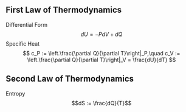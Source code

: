 ## First Law of Thermodynamics
Differential Form
$$
dU = -PdV + dQ
$$
Specific Heat
$$
c_P := \left.\frac{\partial Q}{\partial T}\right|_P,\quad c_V := \left.\frac{\partial Q}{\partial T}\right|_V = \frac{dU}{dT}
$$

## Second Law of Thermodynamics
Entropy
$$dS := \frac{dQ}{T}$$
